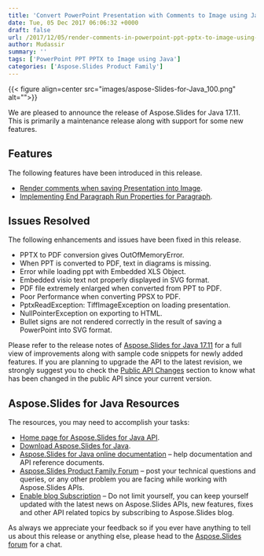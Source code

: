 ```yaml
---
title: 'Convert PowerPoint Presentation with Comments to Image using Java'
date: Tue, 05 Dec 2017 06:06:32 +0000
draft: false
url: /2017/12/05/render-comments-in-powerpoint-ppt-pptx-to-image-using-java/
author: Mudassir
summary: ''
tags: ['PowerPoint PPT PPTX to Image using Java']
categories: ['Aspose.Slides Product Family']
---
```




{{< figure align=center src="images/aspose-Slides-for-Java_100.png" alt="">}}


  
We are pleased to announce the release of Aspose.Slides for Java 17.11. This is primarily a maintenance release along with support for some new features.

## Features

The following features have been introduced in this release.

*   [Render comments when saving Presentation into Image][1].
*   [Implementing End Paragraph Run Properties for Paragraph][2].

## Issues Resolved

The following enhancements and issues have been fixed in this release.

*   PPTX to PDF conversion gives OutOfMemoryError.
*   When PPT is converted to PDF, text in diagrams is missing.
*   Error while loading ppt with Embedded XLS Object.
*   Embedded visio text not properly displayed in SVG format.
*   PDF file extremely enlarged when converted from PPT to PDF.
*   Poor Performance when converting PPSX to PDF.
*   PptxReadException: TiffImageException on loading presentation.
*   NullPointerException on exporting to HTML.
*   Bullet signs are not rendered correctly in the result of saving a PowerPoint into SVG format.

Please refer to the release notes of [Aspose.Slides for Java 17.11][3] for a full view of improvements along with sample code snippets for newly added features. If you are planning to upgrade the API to the latest revision, we strongly suggest you to check the [Public API Changes][4] section to know what has been changed in the public API since your current version.

## Aspose.Slides for Java Resources

The resources, you may need to accomplish your tasks:

*   [Home page for Aspose.Slides for Java API][5].
*   [Download Aspose.Slides for Java][6].
*   [Aspose.Slides for Java online documentation][7] – help documentation and API reference documents.
*   [Aspose.Slides Product Family Forum][8] – post your technical questions and queries, or any other problem you are facing while working with Aspose.Slides APIs.
*   [Enable blog Subscription][9] – Do not limit yourself, you can keep yourself updated with the latest news on Aspose.Slides APIs, new features, fixes and other API related topics by subscribing to Aspose.Slides blog.

As always we appreciate your feedback so if you ever have anything to tell us about this release or anything else, please head to the [Aspose.Slides forum][10] for a chat.




[1]: https://docs.aspose.com/display/slidesjava/Saving+a+Presentation#SavingaPresentation-RendercommentswhensavingPresentationintoImage
[2]: https://docs.aspose.com/display/slidesjava/Managing+Paragraphs#ManagingParagraphs-ImplementingEndParagraphRunPropertiesforParagraph
[3]: https://docs.aspose.com/display/slidesjava/Aspose.Slides+for+Java+17.11+Release+Notes
[4]: https://docs.aspose.com/display/slidesjava/Aspose.Slides+for+Java+17.11+Release+Notes
[5]: https://www.aspose.com/products/slides/java
[6]: https://downloads.aspose.com/slides/java
[7]: https://docs.aspose.com/display/slidesjava/Home
[8]: https://forum.aspose.com/c/slides
[9]: https://blog.aspose.com/category/aspose-products/aspose-slides-product-family/
[10]: https://forum.aspose.com/c/slides




